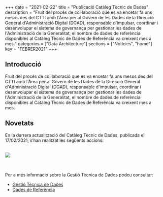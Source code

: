 +++
date        = "2021-02-22"
title       = "Publicació Catàleg Tècnic de Dades"
description = "Fruit del procés de col·laboració que es va encetar fa uns mesos des del CTTI amb l'Àrea per al Govern de les Dades de la Direcció General d'Administració Digital (DGAD), responsable d'impulsar, coordinar i desenvolupar el sistema de governança per gestionar les dades de l'Administració de la Generalitat, el nombre de dades de referència disponibles al Catàleg Tècnic de Dades de Referència va creixent mes a mes."
categories  = ["Data Architecture"]
sections    = ["Notícies", "home"]
key = "FEBRER2021"
+++

## Introducció

Fruit del procés de col·laboració que es va encetar fa uns mesos des del CTTI amb l'Àrea per al Govern de les Dades
de la Direcció General d'Administració Digital (DGAD), responsable d'impulsar, coordinar i desenvolupar el sistema
de governança per gestionar les dades de l'Administració de la Generalitat, el nombre de dades de referència disponibles
al Catàleg Tècnic de Dades de Referència va creixent mes a mes.
 
## Novetats

En la darrera actualització del Catàleg Tècnic de Dades, publicada el 17/02/2021, s’han realitzat les següents accions:
<br>
<br>

![](/images/news/DadRef.grafic_publicació_20210217.png)

<br>
<br>
Per a més informació sobre la Gestió Tècnica de Dades podeu consultar:

* [Gestió Tècnica de Dades](https://canigo.ctti.gencat.cat/dadesref/gestiodades/)
* [Dades de Referència](https://canigo.ctti.gencat.cat/dadesref/dadesref/)

